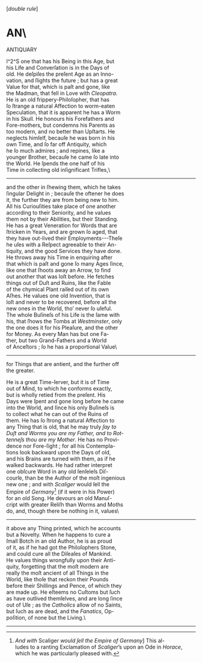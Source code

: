 [*double rule*]

# AN\
ANTIQUARY

I^2^S one that has his Being in this Age, but\
his Life and Converſation is in the Days of\
old.  He deſpiſes the preſent Age as an Inno-\
vation, and ſlights the future ; but has a great\
Value for that, which is paſt and gone, like\
the Madman, that fell in Love with *Cleopatra*.\
He is an old frippery-Philoſopher, that has\
ſo ſtrange a natural Affection to worm-eaten\
Speculation, that it is apparent he has a Worm\
in his Skull.  He honours his Forefathers and\
Fore-mothers, but condemns his Parents as\
too modern, and no better than Upſtarts.  He\
neglects himſelf, becauſe he was born in his\
own Time, and ſo far off Antiquity, which\
he ſo much admires ; and repines, like a\
younger Brother, becauſe he came ſo late into\
the World.  He ſpends the one half of his\
Time in collecting old inſignificant Trifles,\


---


and the other in ſhewing them, which he takes\
ſingular Delight in ; becauſe the oftener he does\
it, the further they are from being new to him.\
All his Curiouſities take place of one another\
according to their Seniority, and he values\
them not by their Abilities, but their Standing.\
He has a great Veneration for Words that are\
ſtricken in Years, and are grown ſo aged, that\
they have out-lived their Employments---Theſe\
he uſes with a Reſpect agreeable to their An-\
tiquity, and the good Services they have done.\
He throws away his Time in enquiring after\
that which is paſt and gone ſo many Ages ſince,\
like one that ſhoots away an Arrow, to find\
out another that was loſt before.  He fetches\
things out of Duſt and Ruins, like the Fable\
of the chymical Plant raiſed out of its own\
Aſhes.  He values one old Invention, that is\
loſt and never to be recovered, before all the\
new ones in the World, tho’ never ſo uſeful.\
The whole Buſineſs of his Life is the ſame with\
his, that ſhows the Tombs at *Westminster*, only\
the one does it for his Pleaſure, and the other\
for Money.  As every Man has but one Fa-\
ther, but two Grand-Fathers and a World\
of Anceſtors ; ſo he has a proportional Value\


---


for Things that are antient, and the further off\
the greater.

   He is a great Time-ſerver, but it is of Time\
out of Mind, to which he conforms exactly,\
but is wholly retied from the preſent.  His\
Days were ſpent and gone long before he came\
into the World, and ſince his only Buſineſs is\
to collect what he can out of the Ruins of\
them.  He has ſo ſtrong a natural Affection to\
any Thing that is old, that he may truly *ſay to*\
*Duſt and Worms you are my Father, and to Rot-*\
*tenneſs thou are my Mother*.  He has no Provi-\
dence nor Fore-ſight ; for all his Contempla-\
tions look backward upon the Days of old,\
and his Brains are turned with them, as if he\
walked backwards.  He had rather interpret\
one obſcure Word in any old ſenſeleſs Diſ-\
courſe, than be the Author of the moſt ingenious\
new one ; and with *Scaliger* would ſell the\
Empire of *Germany*[^1] (if it were in his Power)\
for an old Song. He devours an old Manuſ-\
cript with greater Reliſh than Worms and Moths\
do, and, though there be nothing in it, values\


[^1]:   *And with* Scaliger *would ſell the Empire of Germany*]  This al-\
ludes to a ranting Exclamation of *Scaliger*’s upon an Ode in *Horace*,\
which he was particularly pleased with.




---


it above any Thing printed, which he accounts\
but a Novelty.  When he happens to cure a\
ſmall Botch in an old Author, he is as proud\
of it, as if he had got the Philoſophers Stone,\
and could cure all the Diſeaſes of Mankind.\
He values things wrongfully upon their Anti-\
quity, forgetting that the moſt modern are\
really the moſt ancient of all Things in the\
World, like thoſe that reckon their Pounds\
before their Shillings and Pence, of which they\
are made up.  He eſteems no Cuſtoms but ſuch\
as have outlived themſelves, and are long ſince\
out of Uſe ; as the *Catholics* allow of no Saints,\
but ſuch as are dead, and the *Fanatics*, Op-\
poſition, of none but the Living.\


---


